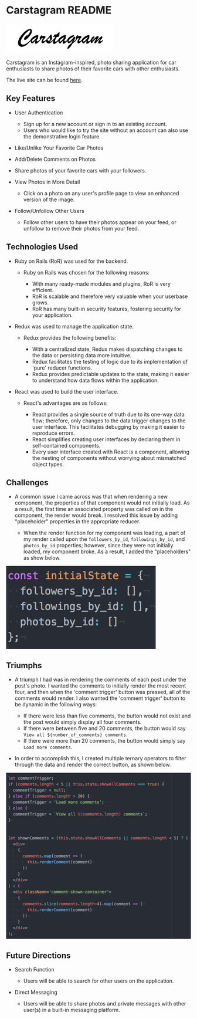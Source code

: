 # Carstagram README

![Carstagram Logo](https://github.com/andrewopes789/carstagram/blob/master/carstagramlogo.png)

Carstagram is an Instagram-inspired, photo sharing application for car enthusiasts to share photos of their favorite cars with other enthusiasts.

The live site can be found [here](https://carstagram.herokuapp.com/#/).

## Key Features
* User Authentication
  * Sign up for a new account or sign in to an existing account.
  * Users who would like to try the site without an account can also use the demonstrative login feature.

* Like/Unlike Your Favorite Car Photos
 
* Add/Delete Comments on Photos

* Share photos of your favorite cars with your followers.

* View Photos in More Detail
  * Click on a photo on any user's profile page to view an enhanced version of the image.
  
* Follow/Unfollow Other Users
  * Follow other users to have their photos appear on your feed, or unfollow to remove their photos from your feed.
  
## Technologies Used
* Ruby on Rails (RoR) was used for the backend. 
  * Ruby on Rails was chosen for the following reasons:
  
    * With many ready-made modules and plugins, RoR is very efficient.
    * RoR is scalable and therefore very valuable when your userbase grows.
    * RoR has many built-in security features, fostering security for your application.
    
* Redux was used to manage the application state.
  * Redux provides the following benefits:
    
    * With a centralized state, Redux makes dispatching changes to the data or persisting data more intuitive.
    * Redux facilitates the testing of logic due to its implementation of 'pure' reducer functions.
    * Redux provides predictable updates to the state, making it easier to understand how data flows within the application.
    
* React was used to build the user interface.
  * React's advantages are as follows:
    
    * React provides a single source of truth due to its one-way data flow; therefore, only changes to the data trigger changes to the       user interface. This facilitates debugging by making it easier to reproduce errors.
    * React simplifies creating user interfaces by declaring them in self-contained components.
    * Every user interface created with React is a component, allowing the nesting of components without worrying about mismatched           object types.

## Challenges
* A common issue I came across was that when rendering a new component, the properties of that component would not initially load. As a   result, the first time an associated property was called on in the component, the render would break. I resolved this issue by adding   "placeholder" properties in the appropriate reducer.

  * When the render function for my component was loading, a part of my render called upon the `followers_by_id`, `followings_by_id`,       and `photos_by_id` properties; however, since they were not initially loaded, my component broke. As a result, I added the  "placeholders" as show below.

![](https://github.com/andrewopes789/carstagram/blob/master/user_reducer.png)

## Triumphs
* A triumph I had was in rendering the comments of each post under the post's photo. I wanted the comments to initially render the most recent four, and then when the 'comment trigger' button was pressed, all of the comments would render. I also wanted the 'comment trigger' button to be dynamic in the following ways:

  * If there were less than five comments, the button would not exist and the post would simply display all four comments.
  * If there were between five and 20 comments, the button would say `View all ${number_of_comments} comments`.
  * If there were more than 20 comments, the button would simply say `Load more comments`.
  
* In order to accomplish this, I created multiple ternary operators to filter through the data and render the correct button, as shown below.

![](https://github.com/andrewopes789/carstagram/blob/master/comments.png)

## Future Directions
* Search Function
  * Users will be able to search for other users on the application.
  
* Direct Messaging
  * Users will be able to share photos and private messages with other user(s) in a built-in messaging platform.
